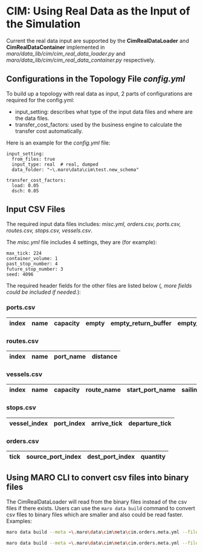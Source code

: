 # CIM: Using Real Data as the Input of the Simulation

Current the real data input are supported by the **CimRealDataLoader** and **CimRealDataContainer** implemented in *maro/data_lib/cim/cim_real_data_loader.py* and *maro/data_lib/cim/cim_real_data_container.py* respectively.

## Configurations in the Topology File *config.yml*

To build up a topology with real data as input, 2 parts of configurations are required for the config.yml:

- input_setting: describes what type of the input data files and where are the data files.
- transfer_cost_factors: used by the business engine to calculate the transfer cost automatically.

Here is an example for the *config.yml* file:

```text
input_setting:
  from_files: true
  input_type: real  # real, dumped
  data_folder: "~\.maro\data\cim\test.new_schema"

transfer_cost_factors:
  load: 0.05
  dsch: 0.05
```

## Input CSV Files

The required input data files includes: *misc.yml, orders.csv, ports.csv, routes.csv, stops.csv, vessels.csv*.

The *misc.yml* file includes 4 settings, they are (for example):
```text
max_tick: 224
container_volume: 1
past_stop_number: 4
future_stop_number: 3
seed: 4096
```

The required header fields for the other files are listed below (*, more fields could be included if needed.*):

### ports.csv

index | name | capacity | empty | empty_return_buffer | empty_return_buffer_noise | full_return_buffer | full_return_buffer_noise
---|---|---|---|---|---|---|---

### routes.csv

index | name | port_name | distance
---|---|---|---

### vessels.csv

index | name | capacity | route_name | start_port_name | sailing_speed | sailing_speed_noise | parking_duration | parking_noise | period | empty
---|---|---|---|---|---|---|---|---|---|---

### stops.csv

vessel_index | port_index | arrive_tick | departure_tick
---|---|---|---

### orders.csv

tick | source_port_index | dest_port_index | quantity
---|---|---|---

## Using MARO CLI to convert csv files into binary files

The CimRealDataLoader will read from the binary files instead of the csv files if there exists. Users can use the ```maro data build``` command to convert csv files to binary files which are smaller and also could be read faster. Examples:

```sh
maro data build --meta ~\.maro\data\cim\meta\cim.orders.meta.yml --file ~\.maro\data\cim\test.new_schema\orders.csv --output ~\.maro\data\cim\test.new_schema\orders.bin

maro data build --meta ~\.maro\data\cim\meta\cim.orders.meta.yml --file .~\.maro\data\cim\test.new_schema\orders.csv --output ~\.maro\data\cim\test.new_schema\orders.bin
```
